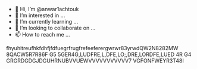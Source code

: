 - 👋 Hi, I’m @anwar1achtouk
- 👀 I’m interested in ...
- 🌱 I’m currently learning ...
- 💞️ I’m looking to collaborate on ...
- 📫 How to reach me ...

<!---
anwar1achtouk/anwar1achtouk is a ✨ special ✨ repository because its `README.md` (this file) appears on your GitHub profile.
You can click the Preview link to take a look at your changes.
--->
fhyuhitreufhkfdhfjfdfuegrfrugfrefeeferergwrwr83yrwdQW2N8282MW
8QACW5R7R86F
G5
5GER4G,LUDFRE,L,DFE,LO;,DRE,LORDFE,LUED
4R
G4
GRGRDGDGJDGUHRNUBVVUEWVVVVVVVVVVV7
VGFONFWEYR3T48I 
